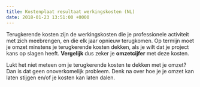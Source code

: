 ```yaml
---
title: Kostenplaat resultaat werkingskosten (NL)
date: 2018-01-23 13:51:00 +0000
---
```

Terugkerende kosten zijn de werkingskosten die je professionele activiteit met zich meebrengen, en die elk jaar opnieuw terugkomen. Op termijn moet je omzet minstens je terugkerende kosten dekken, als je wilt dat je project kans op slagen heeft.  **Vergelijk** dus zeker je **omzetcijfer** met deze kosten.

Lukt het niet meteen om je terugkerende kosten te dekken met je omzet? Dan is dat geen onoverkomelijk probleem. Denk na over hoe je je omzet kan laten stijgen en/of je kosten kan laten dalen.